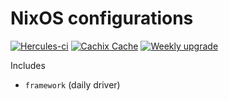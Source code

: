 # NixOS configurations

[![Hercules-ci][herc badge]][herc link]
[![Cachix Cache][cachix badge]][cachix link]
[![Weekly upgrade][weekly upgrade badge]][weekly upgrade link]

[herc badge]: https://img.shields.io/badge/Herc-CI-yellowgreen?style=plastic&logo=nixos
[herc link]: https://hercules-ci.com/github/quinn-dougherty/configuration.nix
[cachix badge]: https://img.shields.io/badge/Cachix-effective--altruism-blueviolet?style=plastic&logo=nixos
[cachix link]: https://effective-altruism.cachix.org
[weekly upgrade badge]: https://github.com/quinn-dougherty/configuration.nix/actions/workflows/upgrade.yml/badge.svg
[weekly upgrade link]: https://github.com/quinn-dougherty/configuration.nix/actions/workflows/upgrade.yml

Includes
- `framework` (daily driver)
